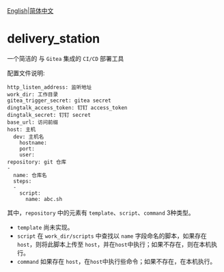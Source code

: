 
[English](README.md)|[简体中文](README_CN.md)

# delivery\_station

一个简洁的 与 `Gitea` 集成的 `CI/CD` 部署工具

配置文件说明:

```
http_listen_address: 监听地址
work_dir: 工作目录
gitea_trigger_secret: gitea secret
dingtalk_access_token: 钉钉 access_token
dingtalk_secret: 钉钉 secret
base_url: 访问前缀
host: 主机
  dev: 主机名
    hostname: 
    port: 
    user: 
repository: git 仓库
-
  name: 仓库名
  steps:
  -
    script:
      name: abc.sh
```

其中，`repository` 中的元素有 `template`、`script`、`command` 3种类型。

- `template` 尚未实现。
- `script` 在 `work_dir/scripts` 中查找以 `name` 字段命名的脚本，如果存在 `host`，则将此脚本上传至 `host`，并在`host`中执行；如果不存在，则在本机执行。
- `command` 如果存在 `host`，在`host`中执行些命令；如果不存在，在本机执行。
